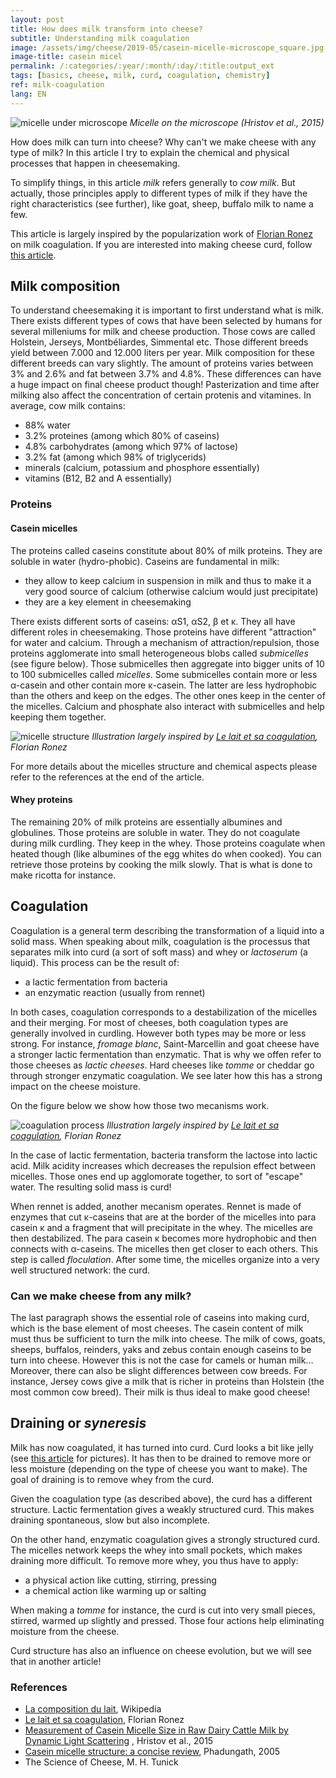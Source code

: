 ```yaml
---
layout: post
title: How does milk transform into cheese?
subtitle: Understanding milk coagulation
image: /assets/img/cheese/2019-05/casein-micelle-microscope_square.jpg
image-title: casein micel
permalink: /:categories/:year/:month/:day/:title:output_ext
tags: [basics, cheese, milk, curd, coagulation, chemistry]
ref: milk-coagulation
lang: EN
---
```


![micelle under microscope]({{site.baseurl}}/assets/img/cheese/2019-05/casein-micelle-microscope.jpg)
*Micelle on the microscope (Hristov et al., 2015)*

<!--excerpt.start-->
How does milk can turn into cheese? Why can't we make cheese with any type of milk?
In this article I try to explain the chemical and physical processes that happen in cheesemaking.

To simplify things, in this article *milk* refers generally to *cow milk*. 
But actually, those principles apply to different types of milk if they have the right characteristics (see further), like goat, sheep, buffalo milk to name a few.
<!--excerpt.end-->

This article is largely inspired by the popularization work of [Florian Ronez](https://www.youlab.fr/blog/ressources-scientifiques-bibliographie/le-lait-et-sa-coagulation) on milk coagulation.
If you are interested into making cheese curd, follow [this article]({{site.baseurl}}/2019/04/17/milk-to-curd.html).

## Milk composition

To understand cheesemaking it is important to first understand what is milk.
There exists different types of cows that have been selected by humans for several milleniums for milk and cheese production.
Those cows are called Holstein, Jerseys, Montbéliardes, Simmental etc. Those different breeds yield between 7.000 and 12.000 liters per year.
Milk composition for these different breeds can vary slightly. 
The amount of proteins varies between 3% and 2.6% and fat between 3.7% and 4.8%. These differences can have a huge impact on final cheese product though!
Pasterization and time after milking also affect the concentration of certain protenis and vitamines.
In average, cow milk contains:
- 88% water
- 3.2% proteines (among which 80% of caseins)
- 4.8% carbohydrates (among which 97% of lactose)
- 3.2% fat (among which 98% of triglycerids)
- minerals (calcium, potassium and phosphore essentially)
- vitamins (B12, B2 and A essentially)

### Proteins

#### Casein micelles

The proteins called caseins constitute about 80% of milk proteins. They are soluble in water (hydro-phobic).
Caseins are fundamental in milk:
- they allow to keep calcium in suspension in milk and thus to make it a very good source of calcium (otherwise calcium would just precipitate)
- they are a key element in cheesemaking

There exists different sorts of caseins: αS1, αS2, β et κ. They all have different roles in cheesemaking.
Those proteins have different "attraction" for water and calcium.
Through a mechanism of attraction/repulsion, those proteins agglomerate into small heterogeneous blobs called *submicelles* (see figure below).
Those submicelles then aggregate into bigger units of 10 to 100 submicelles called *micelles*.
Some submicelles contain more or less α-casein and other contain more κ-casein.
The latter are less hydrophobic than the others and keep on the edges. The other ones keep in the center of the micelles.
Calcium and phosphate also interact with submicelles and help keeping them together.

![micelle structure]({{site.baseurl}}/assets/img/cheese/micelle-structure.jpg)
*Illustration largely inspired by [Le lait et sa coagulation](https://www.youlab.fr/blog/ressources-scientifiques-bibliographie/le-lait-et-sa-coagulation/), Florian Ronez*

For more details about the micelles structure and chemical aspects please refer to the references at the end of the article.

#### Whey proteins

The remaining 20% of milk proteins are essentially albumines and globulines.
Those proteins are soluble in water. They do not coagulate during milk curdling. They keep in the whey.
Those proteins coagulate when heated though (like albumines of the egg whites do when cooked).
You can retrieve those proteins by cooking the milk slowly. That is what is done to make ricotta for instance.

## Coagulation

Coagulation is a general term describing the transformation of a liquid into a solid mass.
When speaking about milk, coagulation is the processus that separates milk into curd (a sort of soft mass) and whey or *lactoserum* (a liquid).
This process can be the result of:
- a lactic fermentation from bacteria
- an enzymatic reaction (usually from rennet)

In both cases, coagulation corresponds to a destabilization of the micelles and their merging. 
For most of cheeses, both coagulation types are generally involved in curdling. However both types may be more or less strong.
For instance, *fromage blanc*, Saint-Marcellin and goat cheese have a stronger lactic fermentation than enzymatic. That is why we offen refer to those cheeses as *lactic cheeses*.
Hard cheeses like *tomme* or cheddar go through stronger enzymatic coagulation.
We see later how this has a strong impact on the cheese moisture.

On the figure below we show how those two mecanisms work.

![coagulation process]({{site.baseurl}}/assets/img/cheese/coagulation-process.jpg)
*Illustration largely inspired by [Le lait et sa coagulation](https://www.youlab.fr/blog/ressources-scientifiques-bibliographie/le-lait-et-sa-coagulation/), Florian Ronez*

In the case of lactic fermentation, bacteria transform the lactose into lactic acid.
Milk acidity increases which decreases the repulsion effect between micelles.
Those ones end up agglomorate together, to sort of "escape" water. The resulting solid mass is curd!

When rennet is added, another mecanism operates.
Rennet is made of enzymes that cut κ-caseins that are at the border of the micelles into para casein κ and a fragment that will precipitate in the whey. 
The micelles are then destabilized. The para casein κ becomes more hydrophobic and then connects with α-caseins.
The micelles then get closer to each others. This step is called *floculation*.
After some time, the micelles organize into a very well structured network: the curd.

### Can we make cheese from any milk?

The last paragraph shows the essential role of caseins into making curd, which is the base element of most cheeses.
The casein content of milk must thus be sufficient to turn the milk into cheese.
The milk of cows, goats, sheeps, buffalos, reinders, yaks and zebus contain enough caseins to be turn into cheese.
However this is not the case for camels or human milk...
Moreover, there can also be slight differences between cow breeds. 
For instance, Jersey cows give a milk that is richer in proteins than Holstein (the most common cow breed). Their milk is thus ideal to make good cheese!

## Draining or *syneresis*

Milk has now coagulated, it has turned into curd. Curd looks a bit like jelly (see [this article]({{site.baseurl}}/2019/04/17/milk-to-curd.html) for pictures).
It has then to be drained to remove more or less moisture (depending on the type of cheese you want to make).
The goal of draining is to remove whey from the curd.

Given the coagulation type (as described above), the curd has a different structure.
Lactic fermentation gives a weakly structured curd. This makes draining spontaneous, slow but also incomplete.

On the other hand, enzymatic coagulation gives a strongly structured curd.
The micelles network keeps the whey into small pockets, which makes draining more difficult.
To remove more whey, you thus have to apply:
- a physical action like cutting, stirring, pressing
- a chemical action like warming up or salting

When making a *tomme* for instance, the curd is cut into very small pieces, stirred, warmed up slightly and pressed.
Those four actions help eliminating moisture from the cheese.

Curd structure has also an influence on cheese evolution, but we will see that in another article!


### References

- [La composition du lait](https://fr.wikipedia.org/wiki/Lait_de_vache), Wikipedia
- [Le lait et sa coagulation](https://www.youlab.fr/blog/ressources-scientifiques-bibliographie/le-lait-et-sa-coagulation/), Florian Ronez 
- [Measurement of Casein Micelle Size in Raw Dairy Cattle Milk by Dynamic Light Scattering](https://www.intechopen.com/books/milk-proteins-from-structure-to-biological-properties-and-health-aspects/measurement-of-casein-micelle-size-in-raw-dairy-cattle-milk-by-dynamic-light-scattering)
, Hristov et al., 2015
- [Casein micelle structure: a concise review](https://pdfs.semanticscholar.org/d5c6/38fd37aec1b66f2bdae136dc7dc44fe259be.pdf), Phadungath, 2005
- The Science of Cheese, M. H. Tunick